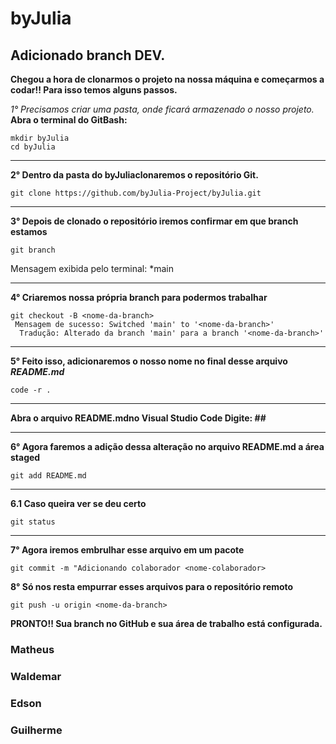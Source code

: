 # byJulia

## Adicionado branch DEV. 

<strong>
  Chegou a hora de clonarmos o projeto na nossa máquina e começarmos a codar!!
  Para isso temos alguns passos.
</strong>

<em>1° Precisamos criar uma pasta, onde ficará armazenado o nosso projeto.</em>
<strong>Abra o terminal do GitBash:</strong>

```shell
mkdir byJulia
cd byJulia
```
<hr>
<strong>2° Dentro da pasta do byJuliaclonaremos o repositório Git.</strong>

```shell
git clone https://github.com/byJulia-Project/byJulia.git
```
<hr>
<strong>3° Depois de clonado o repositório iremos confirmar em que branch estamos</strong>

```shell
git branch
```
Mensagem exibida pelo terminal: *main
<hr>
<strong>4° Criaremos nossa própria branch para podermos trabalhar</strong>

```shell
git checkout -B <nome-da-branch> 
 Mensagem de sucesso: Switched 'main' to '<nome-da-branch>'
  Tradução: Alterado da branch 'main' para a branch '<nome-da-branch>'
```
<hr>
<strong>5° Feito isso, adicionaremos o nosso nome no final desse arquivo  <em>README.md</em></strong>

```shell
code -r .
```
<hr>
<strong>
  Abra o arquivo README.mdno Visual Studio Code
  Digite: ## <nome-do-colaborador>
</strong>
<hr>
<strong>6° Agora faremos a adição dessa alteração no arquivo README.md a área staged</strong>

```shell
git add README.md
```
<hr>
<strong>6.1 Caso queira ver se deu certo</strong>

```shell
git status
```
<hr>
<strong>7° Agora iremos embrulhar esse arquivo em um pacote</strong>

```shell
git commit -m "Adicionando colaborador <nome-colaborador>
```
<strong>8° Só nos resta empurrar esses arquivos para o repositório remoto</strong>

```shell
git push -u origin <nome-da-branch>
```
<strong>PRONTO!! Sua branch no GitHub e sua área de trabalho está configurada.</strong>

### Matheus
### Waldemar
### Edson
### Guilherme